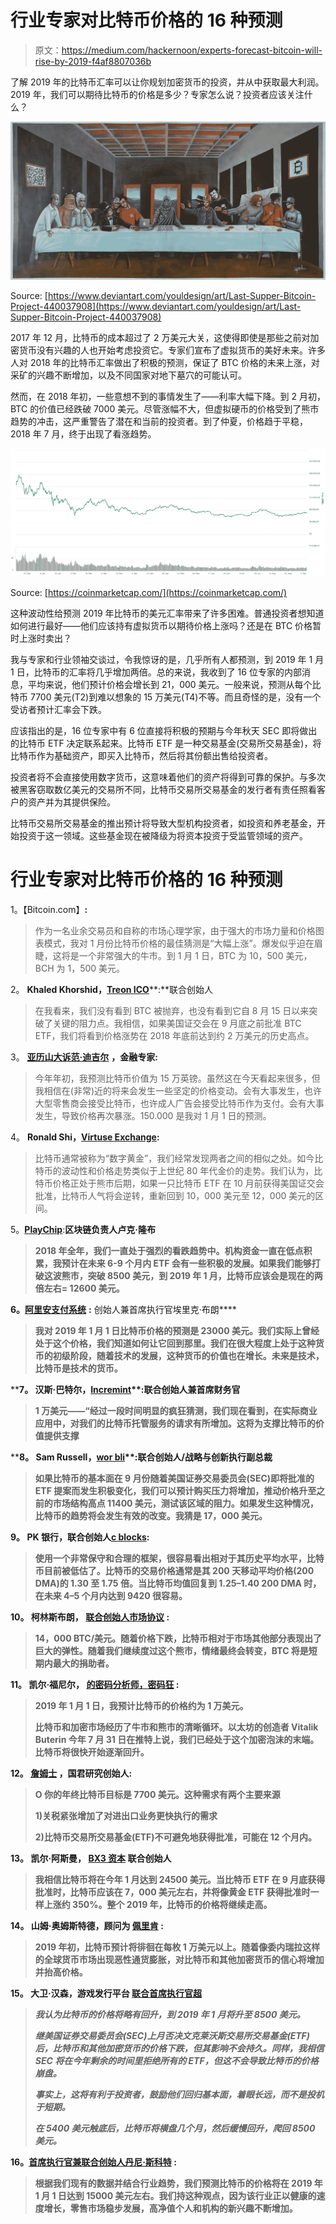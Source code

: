 # 行业专家对比特币价格的 16 种预测

> 原文：<https://medium.com/hackernoon/experts-forecast-bitcoin-will-rise-by-2019-f4af8807036b>

了解 2019 年的比特币汇率可以让你规划加密货币的投资，并从中获取最大利润。2019 年，我们可以期待比特币的价格是多少？专家怎么说？投资者应该关注什么？

![](img/b6e1ca2a037edcf6ff0f877a2e12b365.png)

Source: [https://www.deviantart.com/youldesign/art/Last-Supper-Bitcoin-Project-440037908](https://www.deviantart.com/youldesign/art/Last-Supper-Bitcoin-Project-440037908)

2017 年 12 月，比特币的成本超过了 2 万美元大关，这使得即使是那些之前对加密货币没有兴趣的人也开始考虑投资它。专家们宣布了虚拟货币的美好未来。许多人对 2018 年的比特币汇率做出了积极的预测，保证了 BTC 价格的未来上涨，对采矿的兴趣不断增加，以及不同国家对地下墓穴的可能认可。

然而，在 2018 年初，一些意想不到的事情发生了——利率大幅下降。到 2 月初，BTC 的价值已经跌破 7000 美元。尽管涨幅不大，但虚拟硬币的价格受到了熊市趋势的冲击，这严重警告了潜在和当前的投资者。到了仲夏，价格趋于平稳，2018 年 7 月，终于出现了看涨趋势。

![](img/8366c36284f6e908b4e181cc9390d4b2.png)

Source: [https://coinmarketcap.com/](https://coinmarketcap.com/)

这种波动性给预测 2019 年比特币的美元汇率带来了许多困难。普通投资者想知道如何进行最好——他们应该持有虚拟货币以期待价格上涨吗？还是在 BTC 价格暂时上涨时卖出？

我与专家和行业领袖交谈过，令我惊讶的是，几乎所有人都预测，到 2019 年 1 月 1 日，比特币的汇率将几乎增加两倍。总的来说，我收到了 16 位专家的内部消息，平均来说，他们预计价格会增长到 21，000 美元。一般来说，预测从每个比特币 7700 美元(T2)到难以想象的 15 万美元(T4)不等。而且奇怪的是，没有一个受访者预计汇率会下跌。

应该指出的是，16 位专家中有 6 位直接将积极的预期与今年秋天 SEC 即将做出的比特币 ETF 决定联系起来。比特币 ETF 是一种交易基金(交易所交易基金)，将比特币作为基础资产，即买入比特币，然后将其份额出售给投资者。

投资者将不会直接使用数字货币，这意味着他们的资产将得到可靠的保护。与多次被黑客窃取数亿美元的交易所不同，比特币交易所交易基金的发行者有责任照看客户的资产并为其提供保险。

比特币交易所交易基金的推出预计将导致大型机构投资者，如投资和养老基金，开始投资于这一领域。这些基金现在被降级为将资本投资于受监管领域的资产。

# 行业专家对比特币价格的 16 种预测

1。【Bitcoin.com】**:**

> 作为一名业余交易员和自称的市场心理学家，由于强大的市场力量和价格图表模式，我对 1 月份比特币价格的最佳猜测是“大幅上涨”。爆发似乎迫在眉睫，这将是一个非常强大的牛市。到 1 月 1 日，BTC 为 10，500 美元，BCH 为 1，500 美元。

2。 **Khaled Khorshid，**[**Treon ICO**](https://www.treon.io/)**:**联合创始人

> 在我看来，我们没有看到 BTC 被抛弃，也没有看到它自 8 月 15 日以来突破了关键的阻力点。我相信，如果美国证交会在 9 月底之前批准 BTC ETF，我们将看到价格涨势在 2018 年底前达到约 2 万美元的历史高点。

3。 [**亚历山大诉范·迪吉尔**](https://www.linkedin.com/in/avandijl/) **，金融专家:**

> 今年年初，我预测比特币价值为 15 万英镑。虽然这在今天看起来很多，但我相信在(非常)近的将来会发生一些坚定的价格变动。会有大事发生，也许大型零售商会接受比特币，也许成人广告会接受比特币作为支付。会有大事发生，导致价格再次暴涨。150.000 是我对 1 月 1 日的预测。

4。 **Ronald Shi，**[**Virtuse Exchange**](https://virtuse.com/)**:**

> 比特币通常被称为“数字黄金”，我们经常发现两者之间的相似之处。如今比特币的波动性和价格走势类似于上世纪 80 年代金价的走势。我们认为，比特币价格正处于熊市后期，如果一只比特币 ETF 在 10 月前获得美国证交会批准，比特币人气将会逆转，重新回到 10，000 美元至 12，000 美元的区间。

5。**[**PlayChip**](https://www.playchip.global/)**:**区块链负责人卢克·隆布**

> **2018 年全年，我们一直处于强烈的看跌趋势中。机构资金一直在低点积累，我预计在未来 6-9 个月内 ETF 会有一些积极的发展。如果我们能够打破这波熊市，突破 8500 美元，到 2019 年 1 月，比特币应该会是现在的两倍左右= 12600 美元。**

**6。**[**阿里安支付系统**](http://www.aliantpayments.com/) **:** 创始人兼首席执行官埃里克·布朗****

> ****我对 2019 年 1 月 1 日比特币价格的预测是 23000 美元。我们实际上曾经处于这个价格，我们知道如何让它回到那里。我们在很大程度上处于这种货币的初级阶段，随着技术的发展，这种货币的价值也在增长。未来是技术，比特币是技术的货币。****

****7。 **汉斯·巴特尔，**[**Incremint**](https://incremint.io)**:**联合创始人兼首席财务官****

> ****1 万美元——“经过一段时间明显的疯狂猜测，我们现在看到，在实际商业应用中，对我们的比特币托管服务的请求有所增加。这将为支撑比特币的价值提供支撑****

****8。 **Sam Russell，**[**wor bli**](https://www.worbli.io)**:**联合创始人/战略与创新执行副总裁****

> ****如果比特币的基本面在 9 月份随着美国证券交易委员会(SEC)即将批准的 ETF 提案而发生积极变化，我们可以预计购买压力将增加，推动价格升至之前的市场结构高点 11400 美元，测试该区域的阻力。如果发生这种情况，比特币的趋势将会发生有效的改变。我猜是 17，000 美元。****

****9。 **PK 银行，联合创始人**[**c blocks**](https://www.cblocks.io)**:******

> ****使用一个非常保守和合理的框架，很容易看出相对于其历史平均水平，比特币目前被低估了。比特币的交易价格通常是其 200 天移动平均价格(200 DMA)的 1.30 至 1.75 倍。当比特币均值回复到 1.25–1.40 200 DMA 时，在未来 4–5 个月内达到 9420 很容易。****

****10。 **柯林斯布朗，** [**联合创始人市场协议**](http://www.marketprotocol.io/) **:******

> ****14，000 BTC/美元。随着价格下跌，比特币相对于市场其他部分表现出了巨大的弹性。随着我们继续度过这个熊市，情绪最终会转变，BTC 将是短期内最大的捐助者。****

****11。 **凯尔·福尼尔，** [**的密码分析师，密码狂**](http://cryptomaniaks.com/) **:******

> ****2019 年 1 月 1 日，我预计比特币的价格约为 1 万美元。****
> 
> ****比特币和加密市场经历了牛市和熊市的清晰循环。以太坊的创造者 Vitalik Buterin 今年 7 月 31 日在推特上说，我们已经处于这个加密泡沫的末端。比特币将很快开始逐渐回升。****

****12。 [**詹姆士**](https://www.linkedin.com/in/james-stefurak-cfa-5168814/) **，国君研究创始人:******

> ****O 你的年终比特币目标是 7700 美元。这种需求有两个主要来源****
> 
> ****1)关税紧张增加了对进出口业务更快执行的需求****
> 
> ****2)比特币交易所交易基金(ETF)不可避免地获得批准，可能在 12 个月内。****

****13。 **凯尔·阿斯曼，** [**BX3 资本**](https://bx3.io) 联合创始人****

> ****我相信比特币将在今年 1 月达到 24500 美元。当比特币 ETF 在 9 月底获得批准时，比特币应该在 7，000 美元左右，并将像黄金 ETF 获得批准时一样上涨约 350%。整个 2019 年，比特币的价格将继续走高。****

****14。 **山姆·奥姆斯特德，顾问为** [**佩里肯**](https://www.pelicoin.com) **:******

> ****2019 年初，比特币预计将徘徊在每枚 1 万美元以上。随着像委内瑞拉这样的全球货币市场出现恶性通货膨胀，对比特币和其他加密货币的信心将增加并抬高价格。****

****15。 **大卫·汉森，游戏发行平台** [联合首席执行官**超**](https://ultra.io/)****

> *****我认为比特币的价格将略有回升，到 2019 年 1 月将升至 8500 美元。*****
> 
> *****继美国证券交易委员会(SEC)上月否决文克莱沃斯交易所交易基金(ETF)后，比特币和其他加密货币的价格下跌，但其影响不会持久。同样，我相信 SEC 将在今年剩余的时间里拒绝所有的 ETF，但这不会导致比特币的价格崩盘。*****
> 
> *****事实上，这将有利于投资者，鼓励他们回归基本面，着眼长远，而不是投机于短期。*****
> 
> *****在 5400 美元触底后，比特币将横盘几个月，然后缓慢回升，爬回 8500 美元。*****

****16。**[**首席执行官兼联合创始人丹尼·斯科特**](https://www.coincorner.com/) **:********

> ****根据我们现有的数据并结合行业趋势，我们预测比特币的价格将在 2019 年 1 月 1 日达到 15000 美元左右。我们持这种观点，因为该行业正以健康的速度增长，零售市场稳步发展，高净值个人和机构的新兴趣不断增加。****